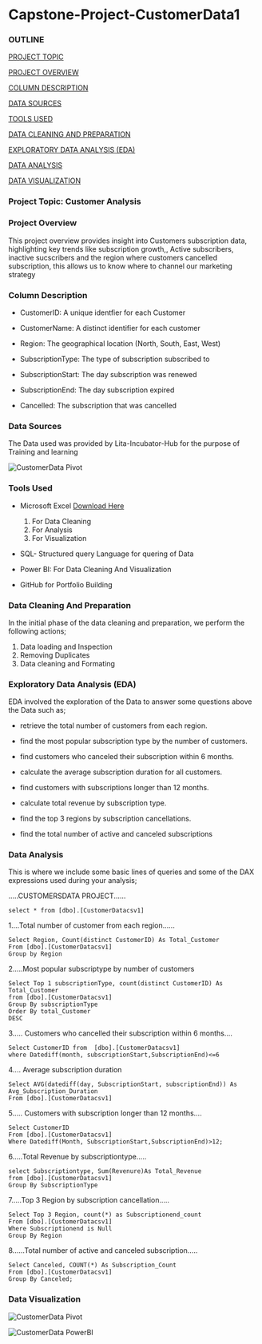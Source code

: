  # Capstone-Project-CustomerData1

### OUTLINE

[PROJECT TOPIC](#projecttopic)

[PROJECT OVERVIEW](#projectoverview) 

[COLUMN DESCRIPTION](#columndescription)

[DATA SOURCES](#datasource)

[TOOLS USED](#toolsused)

[DATA CLEANING AND PREPARATION](#datacleaningandpreparation)

[EXPLORATORY DATA ANALYSIS (EDA)](#exploratorydataanalysis)

[DATA ANALYSIS](#dataanalysis)

[DATA VISUALIZATION](#datavisualization)



### Project Topic: Customer Analysis

### Project Overview

This project overview provides insight into Customers subscription data, highlighting key trends like subscription growth,, Active subscribers, inactive sucscribers and the region where customers cancelled subscription, this allows us to know where to channel our marketing strategy


### Column Description
- CustomerID: A unique identfier for each Customer

- CustomerName: A distinct identifier for each customer

- Region: The geographical location (North, South, East, West)

 - SubscriptionType: The type of subscription subscribed to

- SubscriptionStart: The day subscription was renewed

- SubscriptionEnd: The day subscription expired

- Cancelled: The subscription that was cancelled

### Data Sources

The Data used was provided by Lita-Incubator-Hub for the purpose of Training and learning


![CustomerData Pivot](https://github.com/user-attachments/assets/326a702d-3194-4737-932b-847b51438100)

### Tools Used

- Microsoft Excel [Download Here](https://www.microsoft.com)
    1. For Data Cleaning
    2. For Analysis
    3. For Visualization

- SQL- Structured query Language for quering of Data

- Power BI: For Data Cleaning And Visualization

- GitHub for Portfolio Building

### Data Cleaning And Preparation

In the initial phase of the data cleaning and preparation, we perform the following actions;

1. Data loading and Inspection
2. Removing Duplicates
3. Data cleaning and Formating

### Exploratory Data Analysis (EDA)

EDA involved the exploration of the Data to answer some questions above the Data such as;

- retrieve the total number of customers from each region.
  
- find the most popular subscription type by the number of customers.

- find customers who canceled their subscription within 6 months.

- calculate the average subscription duration for all customers.

- find customers with subscriptions longer than 12 months.

- calculate total revenue by subscription type.

- find the top 3 regions by subscription cancellations.

- find the total number of active and canceled subscriptions


### Data Analysis

This is where we include  some basic lines of queries and some of the DAX expressions used during your analysis;

.....CUSTOMERSDATA PROJECT......


```
select * from [dbo].[CustomerDatacsv1]
```


1....Total number of customer from each region......


```
Select Region, Count(distinct CustomerID) As Total_Customer
From [dbo].[CustomerDatacsv1]
Group by Region
```


2.....Most popular subscriptype by number of customers

```
Select Top 1 subscriptionType, count(distinct CustomerID) As Total_Customer
from [dbo].[CustomerDatacsv1]
Group By subscriptionType
Order By total_Customer
DESC
```

3..... Customers who cancelled their subscription within 6 months....

```
Select CustomerID from  [dbo].[CustomerDatacsv1]    
where Datediff(month, subscriptionStart,SubscriptionEnd)<=6
```

4.... Average subscription duration

```
Select AVG(datediff(day, SubscriptionStart, subscriptionEnd)) As Avg_Subscription_Duration
From [dbo].[CustomerDatacsv1]
```

5..... Customers with subscription longer than 12 months....

```
Select CustomerID
From [dbo].[CustomerDatacsv1]
Where Datediff(Month, SubscriptionStart,SubscriptionEnd)>12;
```

6.....Total Revenue by subscriptiontype.....

```
select Subscriptiontype, Sum(Revenure)As Total_Revenue
from [dbo].[CustomerDatacsv1]
Group By SubscriptionType
```

7.....Top 3 Region by subscription cancellation.....

```
Select Top 3 Region, count(*) as Subscriptionend_count
From [dbo].[CustomerDatacsv1]
Where Subscriptionend is Null
Group By Region 
```

8......Total number of active and canceled subscription.....

```
Select Canceled, COUNT(*) As Subscription_Count
From [dbo].[CustomerDatacsv1]
Group By Canceled;
```


### Data Visualization


![CustomerData Pivot](https://github.com/user-attachments/assets/07218ec1-d882-4e4c-993d-cc93a0060f9c)




![CustomerData PowerBI](https://github.com/user-attachments/assets/16def6e6-39ba-49d9-a42c-2d2f1e79d976)








